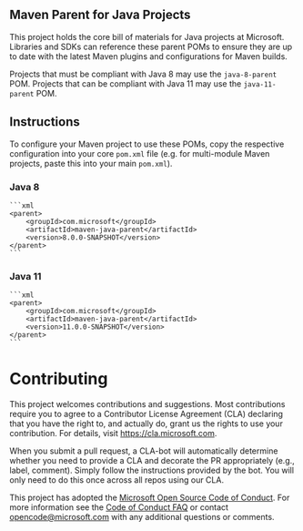 Maven Parent for Java Projects
-----
This project holds the core bill of materials for Java projects at Microsoft. Libraries and SDKs can reference these parent POMs to ensure they are up to date with the latest Maven
plugins and configurations for Maven builds.

Projects that must be compliant with Java 8 may use the `java-8-parent` POM. Projects that can be compliant with Java 11 may use the `java-11-parent` POM.

## Instructions

To configure your Maven project to use these POMs, copy the respective configuration into your core `pom.xml` file (e.g. for multi-module Maven projects, paste this into your main
`pom.xml`).

### Java 8

    ```xml
    <parent>
        <groupId>com.microsoft</groupId>
        <artifactId>maven-java-parent</artifactId>
        <version>8.0.0-SNAPSHOT</version>
    </parent>
    ```

### Java 11

    ```xml
    <parent>
        <groupId>com.microsoft</groupId>
        <artifactId>maven-java-parent</artifactId>
        <version>11.0.0-SNAPSHOT</version>
    </parent>
    ```

# Contributing

This project welcomes contributions and suggestions.  Most contributions require you to agree to a
Contributor License Agreement (CLA) declaring that you have the right to, and actually do, grant us
the rights to use your contribution. For details, visit https://cla.microsoft.com.

When you submit a pull request, a CLA-bot will automatically determine whether you need to provide
a CLA and decorate the PR appropriately (e.g., label, comment). Simply follow the instructions
provided by the bot. You will only need to do this once across all repos using our CLA.

This project has adopted the [Microsoft Open Source Code of Conduct](https://opensource.microsoft.com/codeofconduct/).
For more information see the [Code of Conduct FAQ](https://opensource.microsoft.com/codeofconduct/faq/) or
contact [opencode@microsoft.com](mailto:opencode@microsoft.com) with any additional questions or comments.
